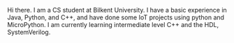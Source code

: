 Hi there. I am a CS student at Bilkent University. I have a basic experience in Java, Python, and C++, and have done some IoT projects using python and MicroPython. I am currently learning intermediate level C++ and the HDL, SystemVerilog.
